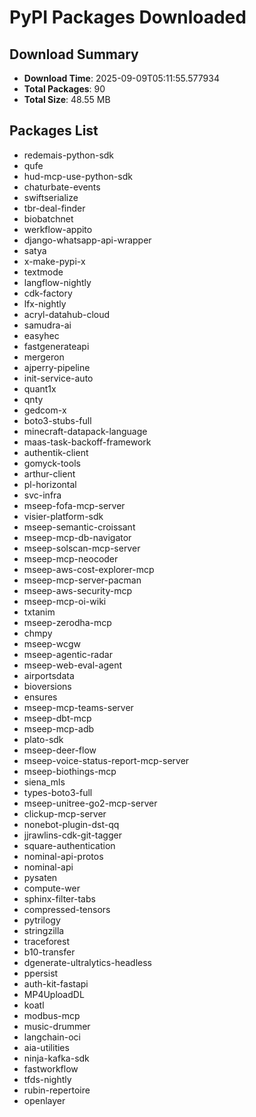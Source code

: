 # PyPI Packages Downloaded

## Download Summary
- **Download Time**: 2025-09-09T05:11:55.577934
- **Total Packages**: 90
- **Total Size**: 48.55 MB

## Packages List
- redemais-python-sdk
- qufe
- hud-mcp-use-python-sdk
- chaturbate-events
- swiftserialize
- tbr-deal-finder
- biobatchnet
- werkflow-appito
- django-whatsapp-api-wrapper
- satya
- x-make-pypi-x
- textmode
- langflow-nightly
- cdk-factory
- lfx-nightly
- acryl-datahub-cloud
- samudra-ai
- easyhec
- fastgenerateapi
- mergeron
- ajperry-pipeline
- init-service-auto
- quant1x
- qnty
- gedcom-x
- boto3-stubs-full
- minecraft-datapack-language
- maas-task-backoff-framework
- authentik-client
- gomyck-tools
- arthur-client
- pl-horizontal
- svc-infra
- mseep-fofa-mcp-server
- visier-platform-sdk
- mseep-semantic-croissant
- mseep-mcp-db-navigator
- mseep-solscan-mcp-server
- mseep-mcp-neocoder
- mseep-aws-cost-explorer-mcp
- mseep-mcp-server-pacman
- mseep-aws-security-mcp
- mseep-mcp-oi-wiki
- txtanim
- mseep-zerodha-mcp
- chmpy
- mseep-wcgw
- mseep-agentic-radar
- mseep-web-eval-agent
- airportsdata
- bioversions
- ensures
- mseep-mcp-teams-server
- mseep-dbt-mcp
- mseep-mcp-adb
- plato-sdk
- mseep-deer-flow
- mseep-voice-status-report-mcp-server
- mseep-biothings-mcp
- siena_mls
- types-boto3-full
- mseep-unitree-go2-mcp-server
- clickup-mcp-server
- nonebot-plugin-dst-qq
- jjrawlins-cdk-git-tagger
- square-authentication
- nominal-api-protos
- nominal-api
- pysaten
- compute-wer
- sphinx-filter-tabs
- compressed-tensors
- pytrilogy
- stringzilla
- traceforest
- b10-transfer
- dgenerate-ultralytics-headless
- ppersist
- auth-kit-fastapi
- MP4UploadDL
- koatl
- modbus-mcp
- music-drummer
- langchain-oci
- aia-utilities
- ninja-kafka-sdk
- fastworkflow
- tfds-nightly
- rubin-repertoire
- openlayer
